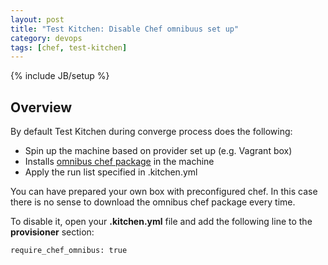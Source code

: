 ```yaml
---
layout: post
title: "Test Kitchen: Disable Chef omnibuus set up"
category: devops
tags: [chef, test-kitchen]
---
```

{% include JB/setup %}

## Overview

By default Test Kitchen during converge process does the following:

- Spin up the machine based on provider set up (e.g. Vagrant box)
- Installs [omnibus chef package](http://www.getchef.com/blog/2012/06/29/omnibus-chef-packaging/) in the machine
- Apply the run list specified in .kitchen.yml

You can have prepared your own box with preconfigured chef. In this case there is no sense to download the omnibus chef package every time.

To disable it, open your **.kitchen.yml** file and add the following line to the **provisioner** section:

    require_chef_omnibus: true
